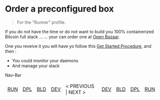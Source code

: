 
Order a preconfigured box
==
> For the "Runner" profile.

If you do not have the time or do not want to build you 100% containerized Bitcoin full stack ...
... your can order one at <A href="http://bit.ly/2DOj69o">Open Bazaar</A>.

One you reveive it you will have yo follow this <A href="http://bit.ly/2P5y78f">Get Started Procedure</A>, and then :
* You could monitor your daemons
* And manage your stack

Nav-Bar
<table>
    <thead>
        <tr>
            <td><A href="https://github.com/babonet13/HostYourNode/tree/master/HowTo/0_UnderstandPrerequisites">RUN</A></td>
            <td><A href="https://github.com/babonet13/HostYourNode/tree/master/HowTo/0_UnderstandPrerequisites">DPL</A></td>
            <td><A href="https://github.com/babonet13/HostYourNode/tree/master/HowTo/0_UnderstandPrerequisites">BLD</A></td>
            <td><A href="https://github.com/babonet13/HostYourNode/tree/master/HowTo/0_UnderstandPrerequisites">DEV</A></td>
            <td>< PREVIOUS | NEXT ></td>
            <td><A href="https://github.com/babonet13/HostYourNode/tree/master/HowTo/0_UnderstandPrerequisites">DEV</A></td>
            <td><A href="https://github.com/babonet13/HostYourNode/tree/master/HowTo/0_UnderstandPrerequisites">BLD</A></td>
            <td><A href="https://github.com/babonet13/HostYourNode/tree/master/HowTo/0_UnderstandPrerequisites">DPL</A></td>
            <td><A href="https://github.com/babonet13/HostYourNode/tree/master/HowTo/6_MonitorDaemons">RUN</A></td>
        </tr>
    </thead>
</table>

